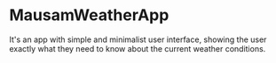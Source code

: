 # MausamWeatherApp
It's an app with simple and minimalist user interface, showing the user exactly what they need to know about the current weather conditions.
